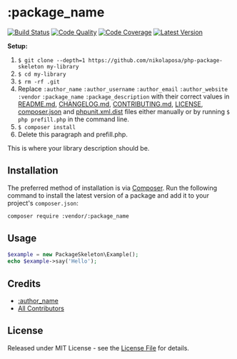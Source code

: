 # :package_name

[![Build Status][ico-build]][link-build]
[![Code Quality][ico-code-quality]][link-code-quality]
[![Code Coverage][ico-code-coverage]][link-code-coverage]
[![Latest Version][ico-version]][link-packagist]

**Setup:** 

1. `$ git clone --depth=1 https://github.com/nikolaposa/php-package-skeleton my-library`
1. `$ cd my-library`
1. `$ rm -rf .git`
1. Replace ```:author_name``` ```:author_username``` ```:author_email``` ```:author_website``` ```:vendor``` ```:package_name``` ```:package_description``` with their correct values in [README.md](README.md), [CHANGELOG.md](CHANGELOG.md), [CONTRIBUTING.md](CONTRIBUTING.md), [LICENSE](LICENSE), [composer.json](composer.json) and [phpunit.xml.dist](phpunit.xml.dist) files either manually or by running `$ php prefill.php` in the command line.
1. `$ composer install`
1. Delete this paragraph and prefill.php.

This is where your library description should be.

## Installation

The preferred method of installation is via [Composer](http://getcomposer.org/). Run the following command to install the latest version of a package and add it to your project's `composer.json`:

```bash
composer require :vendor/:package_name
```

## Usage

``` php
$example = new PackageSkeleton\Example();
echo $example->say('Hello');
```

## Credits

- [:author_name][link-author]
- [All Contributors][link-contributors]

## License

Released under MIT License - see the [License File](LICENSE) for details.


[ico-version]: https://img.shields.io/packagist/v/:vendor/:package_name.svg
[ico-build]: https://travis-ci.org/:vendor/:package_name.svg?branch=master
[ico-code-coverage]: https://img.shields.io/scrutinizer/coverage/g/:vendor/:package_name.svg
[ico-code-quality]: https://img.shields.io/scrutinizer/g/:vendor/:package_name.svg

[link-packagist]: https://packagist.org/packages/:vendor/:package_name
[link-build]: https://travis-ci.org/:vendor/:package_name
[link-code-coverage]: https://scrutinizer-ci.com/g/:vendor/:package_name/code-structure
[link-code-quality]: https://scrutinizer-ci.com/g/:vendor/:package_name
[link-author]: https://github.com/:author_username
[link-contributors]: ../../contributors
